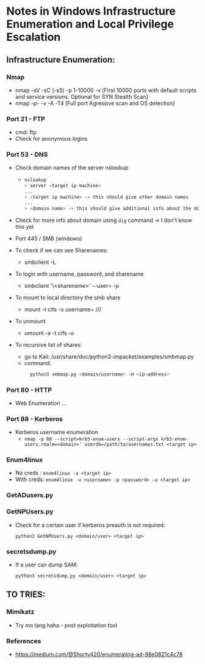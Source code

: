 # Notes in Windows Infrastructure Enumeration and Local Privilege Escalation

## Infrastructure Enumeration:

### Nmap
- nmap -sV -sC (-sS) -p 1-10000 -v [First 10000 ports with default scripts and service versions. Optional for SYN Stealth Scan]
- nmap -p- -v -A -T4 [Full port Agressive scan and OS detection]

### Port 21 -  FTP

- cmd: ftp <ip-address>
- Check for anonymous logins

### Port 53 - DNS
- Check domain names of the server nslookup
  - ```bash
	nslookup 
	> server <target ip machine>
	...
	> <target ip machine> -> this should give other domain names
	...
	> <domain name> -> this should give additional info about the domain
    ```
- Check for more info about domain using ``` dig ``` command -> I don't know this yet

- Port 445 / SMB (windows)
- To check if we can see Sharenames:
  - smbclient -L <ip-address>
- To login with username, password, and sharename
  - smbclient '\\<ip-address>\<sharename>' --user=<username> -p
- To mount to local directory the smb share
  - mount -t cifs -o username=<username> //<ip-address>/<sharename> <to mount directory>
- To unmount
  - umount -a -t cifs -o
- To recursive list of shares:
  - go to Kali: /usr/share/doc/python3-impacket/examples/smbmap.py
  - command:
	```bash
	  python3 smbmap.py <domain/username> -H <ip-address>
	```
### Port 80 - HTTP
- Web Enumeration
 ...

### Port 88 - Kerberos
- Kerberos username enumeration
  - ``` nmap -p 88 --script=krb5-enum-users --script-args krb5-enum-users.realm=<domain>' userdb=/path/to/usernames.txt <target ip> ```

### Enum4linux
- No creds : ``` enum4linux -a <target ip> ```
- With creds: ``` enum4linux -u <username> -p <password> -a <target ip> ```
 

### GetADusers.py
### GetNPUsers.py
- Check for a certain user if kerberos preauth is not required:
	```
	python3 GetNPUsers.py <domain/user> <target ip>
	```

### secretsdump.py
- If a user can dump SAM:
	```
	python3 secretsdump.py <domain/user> <target ip>
	```




## TO TRIES:

### Mimikatz
- Try mo lang haha - post exploitation tool

### References
* https://medium.com/@Shorty420/enumerating-ad-98e0821c4c78




